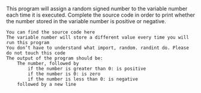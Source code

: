 This program will assign a random signed number to the variable number each time it is executed. Complete the source code in order to print whether the number stored in the variable number is positive or negative.

    You can find the source code here
    The variable number will store a different value every time you will run this program
    You don’t have to understand what import, random. randint do. Please do not touch this code
    The output of the program should be:
        The number, followed by
            if the number is greater than 0: is positive
            if the number is 0: is zero
            if the number is less than 0: is negative
        followed by a new line

